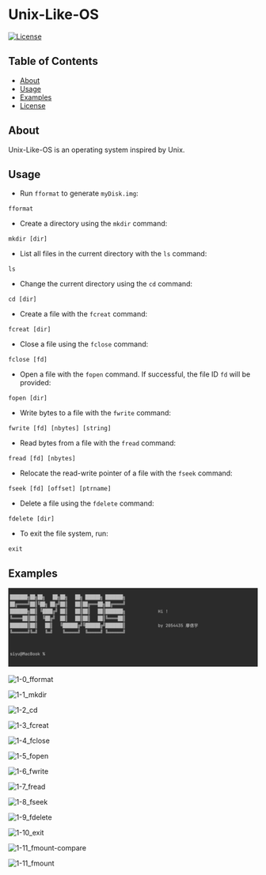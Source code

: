 # Unix-Like-OS

[![License](https://img.shields.io/badge/license-MIT-blue.svg)](LICENSE)

## Table of Contents

- [About](#about)
- [Usage](#usage)
- [Examples](#Examples)
- [License](#license)

## About

Unix-Like-OS is an operating system inspired by Unix.

## Usage
- Run `fformat` to generate `myDisk.img`:
```
fformat
```
- Create a directory using the `mkdir` command:
```
mkdir [dir]
```
- 
  List all files in the current directory with the `ls` command:
```
ls
```
- Change the current directory using the `cd` command:

```
cd [dir]
```

- Create a file with the `fcreat` command:

```
fcreat [dir]
```
- Close a file using the `fclose` command:

```
fclose [fd]
```
- Open a file with the `fopen` command. If successful, the file ID `fd` will be provided:

```
fopen [dir]
```

- Write bytes to a file with the `fwrite` command:

```
fwrite [fd] [nbytes] [string]
```

- Read bytes from a file with the `fread` command:

```
fread [fd] [nbytes]
```
- Relocate the read-write pointer of a file with the `fseek` command:
```
fseek [fd] [offset] [ptrname]
```
- Delete a file using the `fdelete` command:
```
fdelete [dir]
```
- To exit the file system, run:
```
exit
```

## Examples

![0_初始界面](./img/0_初始界面.png)

![1-0_fformat](/Users/agdxsyd/Siyu-Liao/selected_projects/Unix_Like_OS/img/1-0_fformat.png)

![1-1_mkdir](/Users/agdxsyd/Siyu-Liao/selected_projects/Unix_Like_OS/img/1-1_mkdir.png)

![1-2_cd](/Users/agdxsyd/Siyu-Liao/selected_projects/Unix_Like_OS/img/1-2_cd.png)

![1-3_fcreat](/Users/agdxsyd/Siyu-Liao/selected_projects/Unix_Like_OS/img/1-3_fcreat.png)

![1-4_fclose](/Users/agdxsyd/Siyu-Liao/selected_projects/Unix_Like_OS/img/1-4_fclose.png)

![1-5_fopen](/Users/agdxsyd/Siyu-Liao/selected_projects/Unix_Like_OS/img/1-5_fopen.png)

![1-6_fwrite](/Users/agdxsyd/Siyu-Liao/selected_projects/Unix_Like_OS/img/1-6_fwrite.png)

![1-7_fread](/Users/agdxsyd/Siyu-Liao/selected_projects/Unix_Like_OS/img/1-7_fread.png)

![1-8_fseek](/Users/agdxsyd/Siyu-Liao/selected_projects/Unix_Like_OS/img/1-8_fseek.png)

![1-9_fdelete](/Users/agdxsyd/Siyu-Liao/selected_projects/Unix_Like_OS/img/1-9_fdelete.png)

![1-10_exit](/Users/agdxsyd/Siyu-Liao/selected_projects/Unix_Like_OS/img/1-10_exit.png)

![1-11_fmount-compare](/Users/agdxsyd/Siyu-Liao/selected_projects/Unix_Like_OS/img/1-11_fmount-compare.png)

![1-11_fmount](/Users/agdxsyd/Siyu-Liao/selected_projects/Unix_Like_OS/img/1-11_fmount.png)
